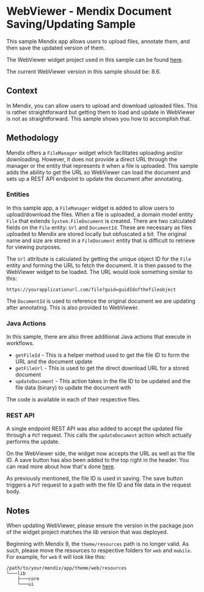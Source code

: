 # WebViewer - Mendix Document Saving/Updating Sample

This sample Mendix app allows users to upload files, annotate them, and then save the updated version of them.

The WebViewer widget project used in this sample can be found [here](https://github.com/PDFTron/webviewer-mendix-sample).

The current WebViewer version in this sample should be: 8.6.

## Context

In Mendix, you can allow users to upload and download uploaded files. This is rather straightforward but getting them to load and update in WebViewer is not as straightforward. This sample shows you how to accomplish that.

## Methodology

Mendix offers a `FileManager` widget which facilitates uploading and/or downloading. However, it does not provide a direct URL through the manager or the entity that represents it when a file is uploaded. This sample adds the ability to get the URL so WebViewer can load the document and sets up a REST API endpoint to update the document after annotating.

### Entities

In this sample app, a `FileManager` widget is added to allow users to upload/download the files. When a file is uploaded, a domain model entity `File` that extends `System.FileDocument` is created. There are two calculated fields on the `File` entity: `Url` and `DocumentId`. These are necessary as files uploaded to Mendix are stored locally but obfuscated a bit. The original name and size are stored in a `FileDocument` entity that is difficult to retrieve for viewing purposes.

The `Url` attribute is calculated by getting the unique object ID for the `File` entity and forming the URL to fetch the document. It is then passed to the WebViewer widget to be loaded. The URL would look something similar to this:

```
https://yourapplicationurl.com/file?guid=guidIdofthefileobject
```

The `DocumentId` is used to reference the original document we are updating after annotating. This is also provided to WebViewer.

### Java Actions

In this sample, there are also three additional Java actions that execute in workflows.

- `getFileId` - This is a helper method used to get the file ID to form the URL and the document update
- `getFileUrl` - This is used to get the direct download URL for a stored document
- `updateDocument` - This action takes in the file ID to be updated and the file data (binary) to update the document with

The code is available in each of their respective files.

### REST API

A single endpoint REST API was also added to accept the updated file through a `PUT` request. This calls the `updateDocument` action which actually performs the update.

On the WebViewer side, the widget now accepts the URL as well as the file ID. A save button has also been added to the top right in the header. You can read more about how that's done [here](https://www.pdftron.com/documentation/web/guides/customizing-header/#adding-a-custom-save-button).

As previously mentioned, the file ID is used in saving. The save button triggers a `PUT` request to a path with the file ID and file data in the request body.

## Notes

When updating WebViewer, please ensure the version in the package.json of the widget project matches the *lib* version that was deployed.

Beginning with Mendix 9, the `theme/resources` path is no longer valid. As such, please move the resources to respective folders for `web` and `mobile`. For example, for `web` it will look like this:
```
/path/to/your/mendix/app/theme/web/resources
└───lib
    ├───core
    └───ui
```
